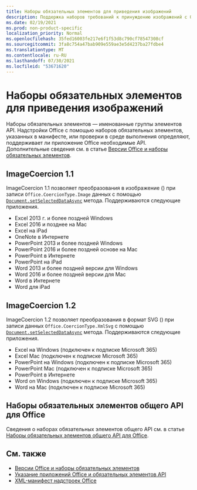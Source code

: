 ```yaml
---
title: Наборы обязательных элементов для приведения изображений
description: Поддержка наборов требований к принуждению изображений с Office надстройки в Excel, PowerPoint и Word.
ms.date: 02/19/2021
ms.prod: non-product-specific
localization_priority: Normal
ms.openlocfilehash: 35fed16003fe217e6f1f53d8c790cf78547308cf
ms.sourcegitcommit: 3fa8c754a47bab909e559ae3e5d4237ba27fdbe4
ms.translationtype: MT
ms.contentlocale: ru-RU
ms.lasthandoff: 07/30/2021
ms.locfileid: "53671620"
---
```

# <a name="image-coercion-requirement-sets"></a>Наборы обязательных элементов для приведения изображений

Наборы обязательных элементов — именованные группы элементов API. Надстройки Office с помощью наборов обязательных элементов, указанных в манифесте, или проверки в среде выполнения определяют, поддерживает ли приложение Office необходимые API. Дополнительные сведения см. в статье [Версии Office и наборы обязательных элементов](../../develop/office-versions-and-requirement-sets.md).

## <a name="imagecoercion-11"></a>ImageCoercion 1.1

ImageCoercion 1.1 позволяет преобразования в изображение () при записи `Office.CoercionType.Image` данных с помощью [`Document.setSelectedDataAsync`](/javascript/api/office/office.document#getSelectedDataAsync_coercionType__options__callback_) метода. Поддерживаются следующие приложения.

- Excel 2013 г. и более поздней Windows
- Excel 2016 и позднее на Mac
- Excel на iPad
- OneNote в Интернете
- PowerPoint 2013 и более поздней Windows
- PowerPoint 2016 и более поздней основе на Mac
- PowerPoint в Интернете
- PowerPoint на iPad
- Word 2013 и более поздней версии для Windows
- Word 2016 и более поздней версии для Mac
- Word в Интернете
- Word для iPad

## <a name="imagecoercion-12"></a>ImageCoercion 1.2

ImageCoercion 1.2 позволяет преобразования в формат SVG () при записи данных `Office.CoercionType.XmlSvg` с помощью [`Document.setSelectedDataAsync`](/javascript/api/office/office.document#getSelectedDataAsync_coercionType__options__callback_) метода. Поддерживаются следующие приложения.

- Excel на Windows (подключен к подписке Microsoft 365)
- Excel Mac (подключен к подписке Microsoft 365)
- PowerPoint на Windows (подключен к подписке Microsoft 365)
- PowerPoint Mac (подключен к подписке Microsoft 365)
- PowerPoint в Интернете
- Word on Windows (подключен к подписке Microsoft 365)
- Word на Mac (подключен к подписке Microsoft 365)

## <a name="office-common-api-requirement-sets"></a>Наборы обязательных элементов общего API для Office

Сведения о наборах обязательных элементов общего API см. в статье [Наборы обязательных элементов общего API для Office](office-add-in-requirement-sets.md).

## <a name="see-also"></a>См. также

- [Версии Office и наборы обязательных элементов](../../develop/office-versions-and-requirement-sets.md)
- [Указание приложений Office и обязательных элементов API](../../develop/specify-office-hosts-and-api-requirements.md)
- [XML-манифест надстроек Office](../../develop/add-in-manifests.md)
